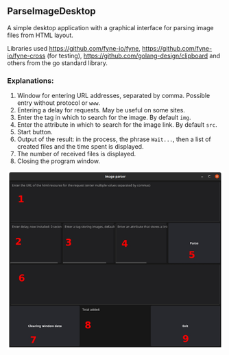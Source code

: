 ## ParseImageDesktop

A simple desktop application with a graphical interface for 
parsing image files from HTML layout.

Libraries used https://github.com/fyne-io/fyne, https://github.com/fyne-io/fyne-cross (for testing), https://github.com/golang-design/clipboard and others from the go standard library.

### Explanations:
1. Window for entering URL addresses, separated by comma. Possible entry without protocol or `www`.
2. Entering a delay for requests. May be useful on some sites.
3. Enter the tag in which to search for the image. By default `img`.
4. Enter the attribute in which to search for the image link. By default `src`.
5. Start button.
6. Output of the result:
in the process, the phrase `Wait...`, then a list of created files and the time spent is displayed.
7. The number of received files is displayed.
8. Closing the program window.

<p align="cen-er"><img src="readmeImg/screen.jpg"></p>
